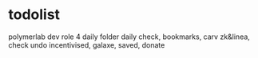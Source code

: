 # todolist
polymerlab dev role 4
daily folder daily check, bookmarks, carv zk&linea, check undo incentivised, galaxe, saved, donate
